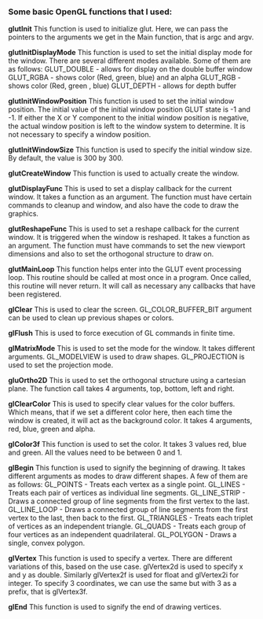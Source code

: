 ### Some basic OpenGL functions that I used:  

**glutInit**
This function is used to initialize glut. Here, we can pass the pointers to the  arguments we get in the Main function, that is argc and argv.

**glutInitDisplayMode**
This function is used to set the initial display mode for the window. There are several different modes available. Some of them are as follows:
GLUT_DOUBLE - allows for display on the double buffer window
GLUT_RGBA - shows color (Red, green, blue) and an alpha
GLUT_RGB - shows color (Red, green , blue)
GLUT_DEPTH - allows for depth buffer

**glutInitWindowPosition**
This function is used to set the initial window position. The initial value of the initial window position GLUT state is -1 and -1. If either the X or Y component to the initial window position is negative, the actual window position is left to the window system to determine. It is not necessary to specify a window position.

**glutInitWindowSize**
This function is used to specify the initial window size. By default, the value is 300 by 300.

**glutCreateWindow**
This function is used to actually create the window.

**glutDisplayFunc**
This is used to set a display callback for the current window. It takes a function as an argument. The function must have certain commands to cleanup and window, and also have the code to draw the graphics.

**glutReshapeFunc**
This is used to set a reshape callback for the current window. It is triggered when the window is reshaped. It takes a function as an argument. The function must have commands to set the new viewport dimensions and also to set the orthogonal structure to draw on. 

**glutMainLoop**
This function helps enter into the GLUT event processing loop. This routine should be called at most once in a program. Once called, this routine will never return. It will call as necessary any callbacks that have been registered.

**glClear**
This is used to clear the screen. GL_COLOR_BUFFER_BIT argument can be used to clean up previous shapes or colors. 

**glFlush**
This is used to force execution of GL commands in finite time.

**glMatrixMode**
This is used to set the mode for the window. It takes different arguments. GL_MODELVIEW is used to draw shapes. GL_PROJECTION is used to set the projection mode.

**gluOrtho2D**
This is used to set the orthogonal structure using a cartesian plane. The function call takes 4 arguments, top, bottom, left and right.

**glClearColor**
This is used to specify clear values for the color buffers. Which means, that if we set a different color here, then each time the window is created, it will act as the background color. It takes 4 arguments, red, blue, green and alpha.

**glColor3f**
This function is used to set the color. It takes 3 values red, blue and green. All the values need to be between 0 and 1.

**glBegin**
This function is used to signify the beginning of drawing. It takes different arguments as modes to draw different shapes. A few of them are as follows:
GL_POINTS - Treats each vertex as a single point.
GL_LINES - Treats each pair of vertices as individual line segments.
GL_LINE_STRIP - Draws a connected group of line segments from the first vertex to the last.
GL_LINE_LOOP - Draws a connected group of line segments from the first vertex to the last, then back to the first. 
GL_TRIANGLES - Treats each triplet of vertices as an independent triangle.
GL_QUADS - Treats each group of four vertices as an independent quadrilateral. 
GL_POLYGON - Draws a single, convex polygon. 

**glVertex**
This function is used to specify a vertex. There are different variations of this, based on the use case. glVertex2d is used to specify x and y as double. Similarly glVertex2f is used for float and glVertex2i for integer. To specify 3 coordinates, we can use the same but with 3 as a prefix, that is glVertex3f.

**glEnd**
This function is used to signify the end of drawing vertices.


